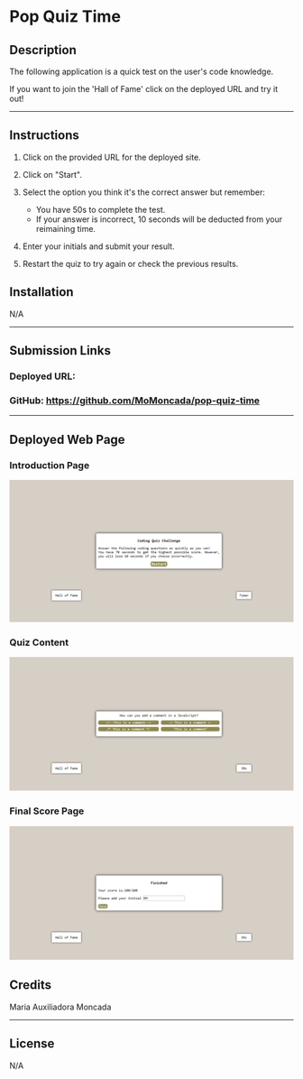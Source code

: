 # Pop Quiz Time

## Description
The following application is a quick test on the user's code knowledge. 

If you want to join the 'Hall of Fame' click on the deployed URL and try it out!

-------------------

## Instructions
1. Click on the provided URL for the deployed site.
2. Click on "Start".
3. Select the option you think it's the correct answer but remember:
   
    - You have 50s to complete the test.
    - If your answer is incorrect, 10 seconds will be deducted from your reimaining time.

4. Enter your initials and submit your result.
5. Restart the quiz to try again or check the previous results.



## Installation

N/A

--------------------

## Submission Links

### Deployed URL: 

### GitHub: https://github.com/MoMoncada/pop-quiz-time

---------------------

## Deployed Web Page
### Introduction Page
![Intro Page](./assets/images/intro-page.png)

### Quiz Content
![Quiz Question](./assets/images/question-example.png)

### Final Score Page
![Results](./assets/images/scores-page.png)



## Credits
Maria Auxiliadora Moncada 

------------

## License
N/A
